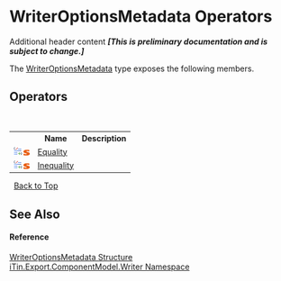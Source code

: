 # WriterOptionsMetadata Operators
Additional header content _**\[This is preliminary documentation and is subject to change.\]**_

The <a href="b24b9473-149a-afa2-64da-5ce5062b5695">WriterOptionsMetadata</a> type exposes the following members.


## Operators
&nbsp;<table><tr><th></th><th>Name</th><th>Description</th></tr><tr><td>![Public operator](media/puboperator.gif "Public operator")![Static member](media/static.gif "Static member")</td><td><a href="2b3779ae-9eb9-0048-4ade-49d0dedcb3f4">Equality</a></td><td /></tr><tr><td>![Public operator](media/puboperator.gif "Public operator")![Static member](media/static.gif "Static member")</td><td><a href="ffcdad59-5d20-5e24-a3da-87e3b0feeb33">Inequality</a></td><td /></tr></table>&nbsp;
<a href="#writeroptionsmetadata-operators">Back to Top</a>

## See Also


#### Reference
<a href="b24b9473-149a-afa2-64da-5ce5062b5695">WriterOptionsMetadata Structure</a><br /><a href="37973b78-6b66-1218-9d7d-14680ab2aeda">iTin.Export.ComponentModel.Writer Namespace</a><br />